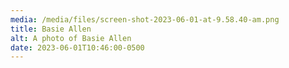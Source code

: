 ```yaml
---
media: /media/files/screen-shot-2023-06-01-at-9.58.40-am.png
title: Basie Allen
alt: A photo of Basie Allen
date: 2023-06-01T10:46:00-0500
---
```

